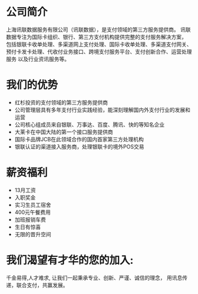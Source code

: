 # 公司简介
上海讯联数据服务有限公司（讯联数据），是支付领域的第三方服务提供商。
讯联数据专注为国际卡组织、银行、第三方支付机构提供完整的支付服务解决方案，
包括银联卡收单处理、多渠道网上支付处理、国际卡收单处理、多渠道支付网关、
预付卡发卡处理、代收付业务接口、跨境支付服务平台、支付创新合作、运营处理服务
以及行业资讯服务等。

# 我们的优势
- 红杉投资的支付领域的第三方服务提供商
- 公司管理层具有多年支付行业实践经验，能深刻理解国内外支付行业的发展和运营
- 公司核心组成员来自银联、万事达、百度、腾讯、快的等知名企业
- 大莱卡在中国大陆的第一个接口服务提供商
- 国际卡品牌JCB在此领域合作的国内首家第三方处理机构
- 银联认证的渠道接入服务商，处理银联卡的境外POS交易

# 薪资福利
- 13月工资
- 入职奖金
- 实习生员工宿舍
- 400元午餐费用
- 加班报销车费
- 生日有惊喜
- 无限的晋升空间

# 我们渴望有才华的您的加入:
千金易得,人才难求, 让我们一起秉承专业、创新、严谨、诚信的理念，
用讯息传递，联合支付，共赢发展。
